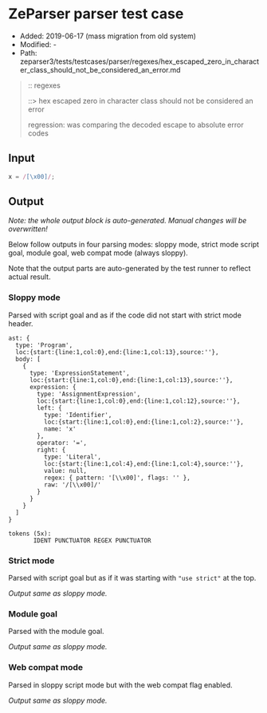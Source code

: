 # ZeParser parser test case

- Added: 2019-06-17 (mass migration from old system)
- Modified: -
- Path: zeparser3/tests/testcases/parser/regexes/hex_escaped_zero_in_character_class_should_not_be_considered_an_error.md

> :: regexes
>
> ::> hex escaped zero in character class should not be considered an error
>
> regression: was comparing the decoded escape to absolute error codes

## Input

`````js
x = /[\x00]/;
`````

## Output

_Note: the whole output block is auto-generated. Manual changes will be overwritten!_

Below follow outputs in four parsing modes: sloppy mode, strict mode script goal, module goal, web compat mode (always sloppy).

Note that the output parts are auto-generated by the test runner to reflect actual result.

### Sloppy mode

Parsed with script goal and as if the code did not start with strict mode header.

`````
ast: {
  type: 'Program',
  loc:{start:{line:1,col:0},end:{line:1,col:13},source:''},
  body: [
    {
      type: 'ExpressionStatement',
      loc:{start:{line:1,col:0},end:{line:1,col:13},source:''},
      expression: {
        type: 'AssignmentExpression',
        loc:{start:{line:1,col:0},end:{line:1,col:12},source:''},
        left: {
          type: 'Identifier',
          loc:{start:{line:1,col:0},end:{line:1,col:2},source:''},
          name: 'x'
        },
        operator: '=',
        right: {
          type: 'Literal',
          loc:{start:{line:1,col:4},end:{line:1,col:4},source:''},
          value: null,
          regex: { pattern: '[\\x00]', flags: '' },
          raw: '/[\\x00]/'
        }
      }
    }
  ]
}

tokens (5x):
       IDENT PUNCTUATOR REGEX PUNCTUATOR
`````

### Strict mode

Parsed with script goal but as if it was starting with `"use strict"` at the top.

_Output same as sloppy mode._

### Module goal

Parsed with the module goal.

_Output same as sloppy mode._

### Web compat mode

Parsed in sloppy script mode but with the web compat flag enabled.

_Output same as sloppy mode._
